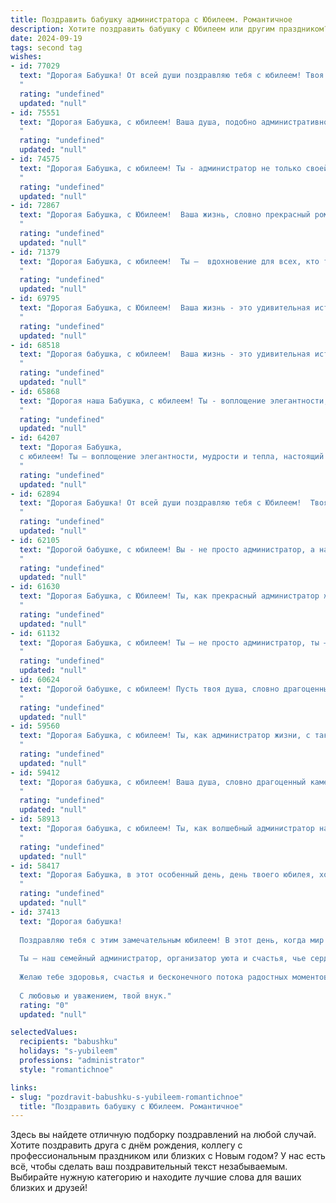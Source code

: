 ```yaml
---
title: Поздравить бабушку администратора с Юбилеем. Романтичное
description: Хотите поздравить бабушку с Юбилеем или другим праздником? Наш ИИ создаст незабываемое поздравление, а вы обязательно выделитесь среди других.  
date: 2024-09-19
tags: second tag
wishes:
- id: 77029
  text: "Дорогая Бабушка! От всей души поздравляю тебя с юбилеем! Твоя профессия администратора — это символ порядка, заботы и душевного тепла, которые ты даришь всем вокруг. Ты — настоящий ангел-хранитель, который всегда готов прийти на помощь и создать уют. Пусть твоя жизнь будет полна радости, любви и светлых моментов! Пусть каждый день дарит тебе улыбки и ощущение счастья.
  "
  rating: "undefined"
  updated: "null"
- id: 75551
  text: "Дорогая Бабушка, с юбилеем! Ваша душа, подобно административному центру, всегда излучает тепло, порядок и любовь. Пусть Ваш жизненный опыт, как безупречный протокол, направляет Вас к новым вершинам счастья. Пусть каждый день будет наполнен радостью, как яркие звезды на ночном небе. С любовью!
  "
  rating: "undefined"
  updated: "null"
- id: 74575
  text: "Дорогая Бабушка, с юбилеем! Ты - администратор не только своей жизни, но и нашего сердца. Пусть твоя душа всегда будет наполнена любовью, а жизнь - счастьем!
  "
  rating: "undefined"
  updated: "null"
- id: 72867
  text: "Дорогая Бабушка, с Юбилеем!  Ваша жизнь, словно прекрасный роман, полна мудрости, тепла и нежности. Вы –  истинно талантливый администратор, управляющая не только своим домом, но и нашими сердцами. Желаем Вам ещё долгих лет в окружении любви,  радости и нежных объятий!
  "
  rating: "undefined"
  updated: "null"
- id: 71379
  text: "Дорогая Бабушка, с юбилеем!  Ты –  вдохновение для всех, кто тебя знает, сердце нашего семейства, и неутомимый администратор наших жизней.  С годами твои глаза стали искриться еще ярче, а улыбка - еще теплее. Спасибо тебе за все!  Пусть твоя жизнь будет наполнена любовью, радостью и благополучием.
  "
  rating: "undefined"
  updated: "null"
- id: 69795
  text: "Дорогая Бабушка, с Юбилеем!  Ваша жизнь - это удивительная история, полная любви, мудрости и  нежности. Вы, как прекрасный администратор, всегда умели организовывать не только свою жизнь, но и жизнь всех вокруг. Пусть каждый день будет наполнен радостью, здоровьем и  искренним  счастьем, а мы, ваши близкие, всегда будем рядом, чтобы дарить вам тепло и заботу!
  "
  rating: "undefined"
  updated: "null"
- id: 68518
  text: "Дорогая бабушка, с юбилеем!  Ваша жизнь - это удивительная история, полная любви, доброты и нежности. Как администратор, Вы всегда умели организовывать, заботиться и создавать уют, и это качество делает Вас особенной. Желаю Вам крепкого здоровья, радостных мгновений и бесконечного счастья! Пусть каждый день будет наполнен теплом,  а сердце - любовью!
  "
  rating: "undefined"
  updated: "null"
- id: 65868
  text: "Дорогая наша Бабушка, с юбилеем! Ты - воплощение элегантности, мудрости и доброты. Твой профессионализм администратора всегда вдохновлял нас, а твоя душа, подобно нежному цветку, расцветает годами. Пусть этот день станет началом новой главы твоей прекрасной жизни, наполненной любовью, радостью и счастьем.
  "
  rating: "undefined"
  updated: "null"
- id: 64207
  text: "Дорогая Бабушка,
  с юбилеем! Ты – воплощение элегантности, мудрости и тепла, настоящий администратор жизни, которая всегда держит всё под контролем и создаёт вокруг себя уютную, гармоничную атмосферу. Спасибо за твою любовь, заботу и вдохновение. Желаю тебе крепкого здоровья, радости, мира и долгих лет счастливой жизни! 🎉
  "
  rating: "undefined"
  updated: "null"
- id: 62894
  text: "Дорогая Бабушка! От всей души поздравляю тебя с Юбилеем!  Твоя жизнь – это удивительная история, полная любви, заботы и доброты. Ты – настоящая королева, мудрая и красивая, все твои годы сияют теплым светом, что ты щедро делишь с окружающими. Пусть твоя душа всегда остаётся такой же молодой и жизнерадостной, а сердце бьётся в такт с радостью и счастьем!
  "
  rating: "undefined"
  updated: "null"
- id: 62105
  text: "Дорогой бабушке, с юбилеем! Вы - не просто администратор, а настоящая волшебница,  с чьей легкой руки  всё вокруг обретает гармонию и порядок. Пусть ваша жизнь будет наполнена бесконечной любовью, радостью,  и пусть  каждый день будет  полным  ярких  красок,  как  цветок  в цветущем саду вашей души!
  "
  rating: "undefined"
  updated: "null"
- id: 61630
  text: "Дорогая Бабушка, с Юбилеем! Ты, как прекрасный администратор жизни, всегда организовывала, управляла и направляла нас с любовью и заботой. Твоя мудрость и опыт - это бесценный дар, который ты щедро даришь нам каждый день. Желаю тебе долгих лет, наполненных счастьем, любовью и радостью, чтобы твои глаза всегда сияли от светлых чувств. Пусть твоя жизнь будет такой же яркой и прекрасной, как ты сама. С любовью и уважением, твои близкие.
  "
  rating: "undefined"
  updated: "null"
- id: 61132
  text: "Дорогая Бабушка, с юбилеем! Ты – не просто администратор, ты – хозяйка жизни,  твоя забота – как тёплая лампада, освещающая путь нашим сердцам. Пусть каждый день дарит тебе столько же любви и радости, сколько ты дарила нам.
  "
  rating: "undefined"
  updated: "null"
- id: 60624
  text: "Дорогой бабушке, с юбилеем! Пусть твоя душа, словно драгоценный камень, сияет вечной молодостью и красотой. Ты - наша мудрая администратор жизни, всегда организованная, но при этом  полная нежности и любви. Будь здорова, счастлива и окружена заботой близких!
  "
  rating: "undefined"
  updated: "null"
- id: 59560
  text: "Дорогая Бабушка, с юбилеем! Ты, как администратор жизни, с такой любовью и заботой управляла нашим миром, создавая в нем уют и гармонию. Твое сердце – это теплое и гостеприимное лобби, где всегда рады гостям, где царит атмосфера счастья и покоя. В этот особенный день позволь нам выразить тебе нашу безграничную любовь и преданность. Пусть твоя жизнь будет наполнена только светлыми моментами и яркими красками, как рассвет в летнюю ночь. С днем рождения!
  "
  rating: "undefined"
  updated: "null"
- id: 59412
  text: "Дорогая бабушка, с юбилеем! Ваша душа, словно драгоценный камень, сияет любовью и мудростью, а ваша профессия Администратора – это не просто работа, а призвание, которое дарит людям комфорт и порядок. Пусть этот юбилей станет началом новой главы, наполненной радостью, теплом и бесконечной любовью близких.
  "
  rating: "undefined"
  updated: "null"
- id: 58913
  text: "Дорогая бабушка, с юбилеем! Ты, как волшебный администратор нашей жизни, управляешь ею с такой любовью и заботой. Пусть твой новый год будет полон радости, тепла и исполнения всех желаний!
  "
  rating: "undefined"
  updated: "null"
- id: 58417
  text: "Дорогая Бабушка, в этот особенный день, день твоего юбилея, хочется сказать тебе, что ты – настоящая королева, управляющая не только своим  царством  дома,  но и  сердцами  всех,  кто  тебя  знает.  Твой талант администрирования жизненного пространства  и  твоя  нежная  душа  поражают  меня  каждый  день.  Спасибо,  что  ты  есть,  что  ты – мое  солнышко, мой  маяк  и  моя  нежная  любовь.
  "
  rating: "undefined"
  updated: "null"
- id: 37413
  text: "Дорогая бабушка!
  
  Поздравляю тебя с этим замечательным юбилеем! В этот день, когда мир поздравляет тебя с жизненным путём, полным мудрости и тепла, я хочу сказать, как сильно я тебя люблю и ценю.
  
  Ты — наш семейный администратор, организатор уюта и счастья, чье сердце щедро делится заботой и любовью. Каждый миг, проведённый с тобой, наполнен светом и радостью. Твоя сила и доброта вдохновляют, а твои мудрые советы — бесценны.
  
  Желаю тебе здоровья, счастья и бесконечного потока радостных моментов! Пусть каждый день приносит новые счастливые воспоминания, а твоя жизнь пусть будет наполнена яркими красками и теплом близких.
  
  С любовью и уважением, твой внук."
  rating: "0"
  updated: "null"

selectedValues:
  recipients: "babushku"
  holidays: "s-yubileem"
  professions: "administrator"
  style: "romantichnoe"

links:
- slug: "pozdravit-babushku-s-yubileem-romantichnoe"
  title: "Поздравить бабушку с Юбилеем. Романтичное"
---
```


Здесь вы найдете отличную подборку поздравлений на любой случай. 
Хотите поздравить друга с днём рождения, коллегу с профессиональным праздником или близких с Новым годом? У нас есть всё, чтобы сделать ваш поздравительный текст незабываемым. Выбирайте нужную категорию и находите лучшие слова для ваших близких и друзей!

